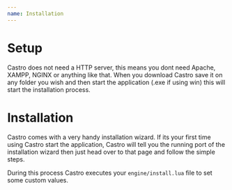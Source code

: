 ```yaml
---
name: Installation
---
```


# Setup

Castro does not need a HTTP server, this means you dont need Apache, XAMPP, NGINX or anything like that. When you download Castro save it on any folder you wish and then start the application (.exe if using win) this will start the installation process.

# Installation

Castro comes with a very handy installation wizard. If its your first time using Castro start the application, Castro will tell you the running port of the installation wizard then just head over to that page and follow the simple steps.

During this process Castro executes your `engine/install.lua` file to set some custom values.